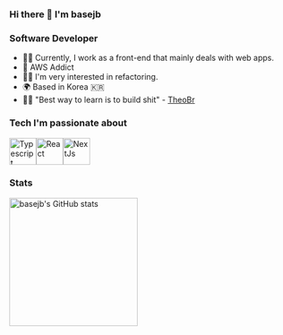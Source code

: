 ### Hi there 👋 I'm basejb

### Software Developer

* 👨‍💻  Currently, I work as a front-end that mainly deals with web apps.
* 🤝  AWS Addict
* 👷‍♂️  I'm very interested in refactoring.
* 🌍  Based in Korea 🇰🇷
* 🧑‍🏫  "Best way to learn is to build shit" - [TheoBr](https://www.twitter.com/t3dotgg)

### Tech I'm passionate about
<div style="display: flex;">
  <a href="https://www.typescriptlang.org">
    <img src="https://raw.githubusercontent.com/danielcranney/readme-generator/main/public/icons/skills/typescript-colored.svg" width="48" height="48" alt="Typescript" />
  </a>
  <a href="https://www.reactjs.org">
    <img src="https://raw.githubusercontent.com/danielcranney/readme-generator/main/public/icons/skills/react-colored.svg" width="48" height="48" alt="React" />
  </a>
  <a href="https://www.nextjs.org">
    <img src="https://raw.githubusercontent.com/danielcranney/readme-generator/main/public/icons/skills/nextjs-colored-dark.svg" width="48" height="48" alt="NextJs" />
  </a>
</div>

### Stats

<div style="display: flex;"> 
  <img src="https://github-readme-stats.vercel.app/api?username=basejb&show_icons=true&hide=&count_private=true&title_color=0891b2&text_color=e4e4e7&icon_color=0891b2&bg_color=3f3f46&hide_border=true&show_icons=true" alt="basejb's GitHub stats" height="229" />
</div>
